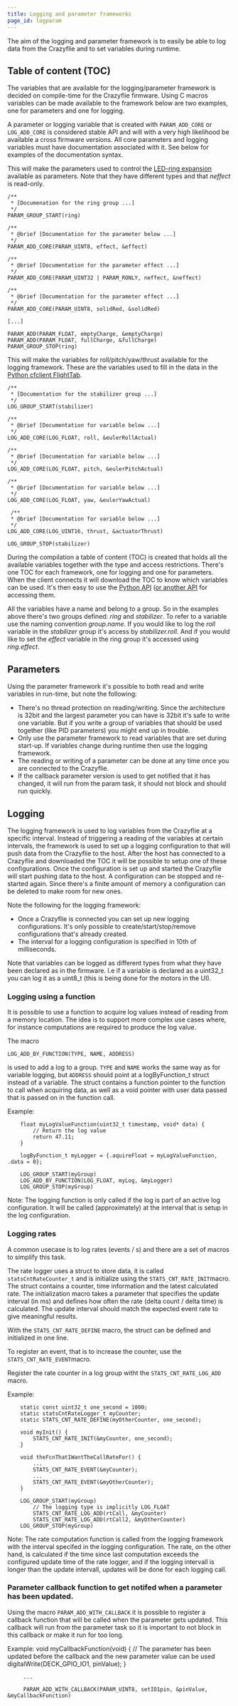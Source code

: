 ```yaml
---
title: Logging and parameter frameworks
page_id: logparam
---
```


The aim of the logging and parameter framework is to easily be able to
log data from the Crazyflie and to set variables during runtime.

## Table of content (TOC)

The variables that are available for the logging/parameter framework is
decided on compile-time for the Crazyflie firmware. Using C macros
variables can be made available to the framework below are two examples,
one for parameters and one for logging.

A parameter or logging variable that is created with `PARAM_ADD_CORE` or `LOG_ADD_CORE` is considered stable API and will with a very high likelihood be available a cross firmware versions. All core parameters and logging variables must have documentation associated with it. See below for examples of the documentation syntax.

This will make the parameters used to control the [LED-ring
expansion](https://www.bitcraze.io/products/led-ring-deck/) available as
parameters. Note that they have different types and that *neffect* is
read-only.

``` {.c}
/**
 * [Documenation for the ring group ...]
 */
PARAM_GROUP_START(ring)

/**
 * @brief [Documentation for the parameter below ...]
 */
PARAM_ADD_CORE(PARAM_UINT8, effect, &effect)

/**
 * @brief [Documentation for the parameter effect ...]
 */
PARAM_ADD_CORE(PARAM_UINT32 | PARAM_RONLY, neffect, &neffect)

/**
 * @brief [Documentation for the parameter effect ...]
 */
PARAM_ADD_CORE(PARAM_UINT8, solidRed, &solidRed)

[...]

PARAM_ADD(PARAM_FLOAT, emptyCharge, &emptyCharge)
PARAM_ADD(PARAM_FLOAT, fullCharge, &fullCharge)
PARAM_GROUP_STOP(ring)
```

This will make the variables for roll/pitch/yaw/thrust available for the
logging framework. These are the variables used to fill in the data in
the [Python cfclient FlightTab](https://www.bitcraze.io/documentation/repository/crazyflie-clients-python/master/userguides/userguide_client/).

    /**
     * [Documentation for the stabilizer group ...]
     */
    LOG_GROUP_START(stabilizer)

    /**
     * @brief [Documentation for variable below ...]
     */
    LOG_ADD_CORE(LOG_FLOAT, roll, &eulerRollActual)

    /**
     * @brief [Documentation for variable below ...]
     */
    LOG_ADD_CORE(LOG_FLOAT, pitch, &eulerPitchActual)

    /**
     * @brief [Documentation for variable below ...]
     */
    LOG_ADD_CORE(LOG_FLOAT, yaw, &eulerYawActual)

     /**
     * @brief [Documentation for variable below ...]
     */
    LOG_ADD_CORE(LOG_UINT16, thrust, &actuatorThrust)

    LOG_GROUP_STOP(stabilizer)

During the compilation a table of content (TOC) is created that holds
all the available variables together with the type and access
restrictions. There\'s one TOC for each framework, one for logging and
one for parameters. When the client connects it will download the TOC to
know which variables can be used. It\'s then easy to use the [Python
API](https://github.com/bitcraze/crazyflie-lib-python) ([or another
API](https://wiki.bitcraze.io/doc:crazyflie:api:community) for accessing them.

All the variables have a name and belong to a group. So in the examples
above there\'s two groups defined: *ring* and *stabilizer*. To refer to
a variable use the naming convention *group.name*. If you would like to
log the *roll* variable in the *stabilizer* group it\'s access by
*stabilizer.roll*. And if you would like to set the *effect* variable in
the ring group it\'s accessed using *ring.effect*.

## Parameters

Using the parameter framework it\'s possible to both read and write
variables in run-time, but note the following:

-   There\'s no thread protection on reading/writing. Since the
    architecture is 32bit and the largest parameter you can have is
    32bit it\'s safe to write one variable. But if you write a group of
    variables that should be used together (like PID parameters) you
    might end up in trouble.
-   Only use the parameter framework to read variables that are set
    during start-up. If variables change during runtime then use the
    logging framework.
-   The reading or writing of a parameter can be done at any time once
    you are connected to the Crazyflie.
-   If the callback parameter version is used to get notified that it has
    changed, it will run from the param task, it should not block and should 
    run quickly.

## Logging

The logging framework is used to log variables from the Crazyflie at a
specific interval. Instead of triggering a reading of the variables at
certain intervals, the framework is used to set up a logging
configuration to that will push data from the Crazyflie to the host.
After the host has connected to a Crazyflie and downloaded the TOC it
will be possible to setup one of these configurations. Once the
configuration is set up and started the Crazyflie will start pushing
data to the host. A configuration can be stopped and re-started again.
Since there\'s a finite amount of memory a configuration can be deleted
to make room for new ones.

Note the following for the logging framework:

-   Once a Crazyflie is connected you can set up new logging
    configurations. It\'s only possible to create/start/stop/remove
    configurations that\'s already created.
-   The interval for a logging configuration is specified in 10th of
    milliseconds.

Note that variables can be logged as different types from what they have
been declared as in the firmware. I.e if a variable is declared as a
uint32\_t you can log it as a uint8\_t (this is being done for the
motors in the UI).

### Logging using a function

It is possible to use a function to acquire log values instead of
reading from a memory location. The idea is to support more complex use cases
where, for instance computations are required to produce the log value.

The macro

```LOG_ADD_BY_FUNCTION(TYPE, NAME, ADDRESS)```

is used to add a log to a group. ```TYPE``` and ```NAME``` works the same way as for variable logging, but
```ADDRESS``` should point at a logByFunction_t struct instead of a variable. The struct contains
a function pointer to the function to call when acquiring data, as well as
a void pointer with user data passed that is passed on in the function call.

Example:

        float myLogValueFunction(uint32_t timestamp, void* data) {
            // Return the log value
            return 47.11;
        }

        logByFunction_t myLogger = {.aquireFloat = myLogValueFunction, .data = 0};

        LOG_GROUP_START(myGroup)
        LOG_ADD_BY_FUNCTION(LOG_FLOAT, myLog, &myLogger)
        LOG_GROUP_STOP(myGroup)

Note: The logging function is only called if the log is part of an active log configuration. It
will be called (approximately) at the interval that is setup in the log configuration.

### Logging rates

A common usecase is to log rates (events / s) and there are a set of macros to simplify this task.

The rate logger uses a struct to store data, it is called ```statsCntRateCounter_t``` and
is initialize using the ```STATS_CNT_RATE_INIT```macro. The struct contains a counter, time
information and the latest calculated rate. The initialization macro takes a parameter
that specifies the update interval (in ms) and defines how often the rate (delta count / delta time)
is calculated. The update interval should match the expected event rate to give meaningful results.

With the ```STATS_CNT_RATE_DEFINE``` macro, the struct can be defined and initialized in one line.

To register an event, that is to increase the counter, use the ```STATS_CNT_RATE_EVENT```macro.

Register the rate counter in a log group witht the ```STATS_CNT_RATE_LOG_ADD``` macro.

Example:

        static const uint32_t one_second = 1000;
        static statsCntRateLogger_t myCounter;
        static STATS_CNT_RATE_DEFINE(myOtherCounter, one_second);

        void myInit() {
            STATS_CNT_RATE_INIT(&myCounter, one_second);
        }

        void theFcnThatIWantTheCallRateFor() {
            ...
            STATS_CNT_RATE_EVENT(&myCounter);
            ...
            STATS_CNT_RATE_EVENT(&myOtherCounter);
        }

        LOG_GROUP_START(myGroup)
            // The logging type is implicitly LOG_FLOAT
            STATS_CNT_RATE_LOG_ADD(rtCall, &myCounter)
            STATS_CNT_RATE_LOG_ADD(rtCall2, &myOtherCounter)
        LOG_GROUP_STOP(myGroup)

Note: The rate computation function is called from the logging framework with the interval
specifed in the logging configuration. The rate, on the other hand, is calculated if the time since
last computation exceeds the configured update time of the rate logger, and if the logging intervall
is longer than the update intervall, updates will be done for each logging call.

### Parameter callback function to get notifed when a parameter has been updated.

Using the macro `PARAM_ADD_WITH_CALLBACK` it is possible to register a callback function that will be called
when the parameter gets updated. This callback will run from the parameter task so it is important to not 
block in this callback or make it run for too long.

Example:
         void myCallbackFunction(void)
         {
            // The parameter has been updated before the callback and the new parameter value can be used
            digitalWrite(DECK_GPIO_IO1, pinValue);
         }
         
         ...
         
         PARAM_ADD_WITH_CALLBACK(PARAM_UINT8, setIO1pin, &pinValue, &myCallbackFunction)

